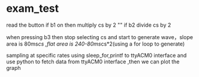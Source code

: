 # exam_test

read the button if b1 on then multiply cs by 2
    ""          if b2         divide cs by 2
    
when pressing b3 then stop selecting cs and start to generate wave，slope area is 80ms*cs ,flat area is 240-80ms*cs*2(using a for loop to generate) 

sampling at specific rates using sleep_for,printf to ttyACM0 interface and use python to fetch data from ttyACM0 interface ,then we can plot the graph 
